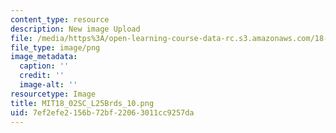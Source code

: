 ```yaml
---
content_type: resource
description: New image Upload
file: /media/https%3A/open-learning-course-data-rc.s3.amazonaws.com/18-02sc-multivariable-calculus-fall-2010/7ef2efe2156b72bf22063011cc9257da_MIT18_02SC_L25Brds_10.png
file_type: image/png
image_metadata:
  caption: ''
  credit: ''
  image-alt: ''
resourcetype: Image
title: MIT18_02SC_L25Brds_10.png
uid: 7ef2efe2-156b-72bf-2206-3011cc9257da
---
```

